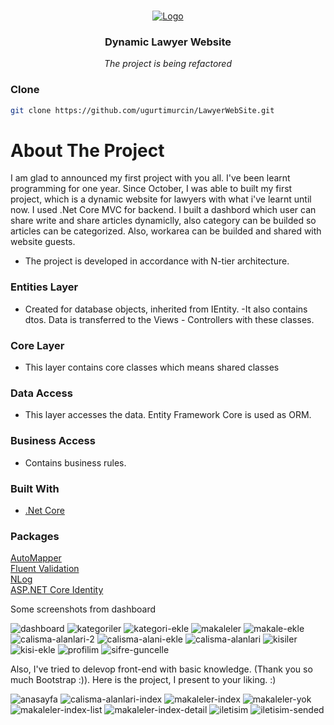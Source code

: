 
<!-- PROJECT LOGO -->
<br />
<p align="center">
  <a href="https://www.kodlama.io/">
    <img src="https://user-images.githubusercontent.com/57873947/108714732-f8e89380-752a-11eb-838e-57a947055f86.jpg" alt="Logo">
  </a>

  <h3 align="center">Dynamic Lawyer Website</h3>
    <p align="center"><i>The project is being refactored</i></h3>

  </p>
</p>

### Clone
  ```sh
  git clone https://github.com/ugurtimurcin/LawyerWebSite.git
  ```


<!-- ABOUT THE PROJECT -->
# About The Project

I am glad  to announced my first project with you all. I've been learnt programming for one year. Since October, I was able to built my  first project, 
which is a dynamic website for lawyers with what i've learnt until now. I used .Net Core MVC for backend. I built a dashbord which user can share write and 
share articles dynamiclly, also category can be builded so articles can be categorized. Also, workarea can be builded and shared with website guests. 


* The project is developed in accordance with N-tier architecture.
### Entities Layer
- Created for database objects, inherited from IEntity.
-It also contains dtos. Data is transferred to the Views - Controllers with these classes.

### Core Layer
- This layer contains core classes which means shared classes

### Data Access
- This layer accesses the data. Entity Framework Core is used as ORM.
### Business Access
- Contains business rules.

### Built With

* [.Net Core](https://docs.microsoft.com/en-us/dotnet/core/dotnet-five)

### Packages
<a href="https://automapper.org/">AutoMapper</a><br/>
<a href="https://fluentvalidation.net/">Fluent Validation</a><br/>
<a href="https://nlog-project.org/">NLog</a><br/>
<a href="https://docs.microsoft.com/en-us/aspnet/core/security/authentication/identity?view=aspnetcore-5.0&tabs=visual-studio">ASP.NET Core Identity</a>


Some screenshots from dashboard


![dashboard](https://user-images.githubusercontent.com/57873947/103152589-8a8d8c00-479a-11eb-9b5c-97f2080b0ca1.JPG)
![kategoriler](https://user-images.githubusercontent.com/57873947/103152597-adb83b80-479a-11eb-8fb1-8e57efdf1110.JPG)
![kategori-ekle](https://user-images.githubusercontent.com/57873947/103152598-af81ff00-479a-11eb-8034-6d7393b5b5c3.JPG)
![makaleler](https://user-images.githubusercontent.com/57873947/103152606-b7da3a00-479a-11eb-9aa1-e48766a16880.JPG)
![makale-ekle](https://user-images.githubusercontent.com/57873947/103152607-b90b6700-479a-11eb-81e4-83dc450351f9.jpg)
![calisma-alanlari-2](https://user-images.githubusercontent.com/57873947/103152611-c45e9280-479a-11eb-8f9d-905a5fea3122.JPG)
![calisma-alani-ekle](https://user-images.githubusercontent.com/57873947/103152612-c58fbf80-479a-11eb-856f-8c114662ce6b.jpg)
![calisma-alanlari](https://user-images.githubusercontent.com/57873947/103152615-c88ab000-479a-11eb-9cca-db76b3c8faa1.JPG)
![kisiler](https://user-images.githubusercontent.com/57873947/103152618-cde7fa80-479a-11eb-90ed-4fbad84503ea.JPG)
![kisi-ekle](https://user-images.githubusercontent.com/57873947/103152620-cfb1be00-479a-11eb-9a74-3d62ae52be13.JPG)
![profilim](https://user-images.githubusercontent.com/57873947/103152621-d2acae80-479a-11eb-80ff-e0c7804c02ba.jpg)
![sifre-guncelle](https://user-images.githubusercontent.com/57873947/103152622-d3dddb80-479a-11eb-90ec-7eb4b2baa3fe.jpg)






Also, I've tried to delevop front-end with basic knowledge. (Thank you so much Bootstrap :)). Here is the project, I present to your liking. :)

![anasayfa](https://user-images.githubusercontent.com/57873947/103152636-05ef3d80-479b-11eb-9454-11a24dc85c6d.JPG)
![calisma-alanlari-index](https://user-images.githubusercontent.com/57873947/103152638-0a1b5b00-479b-11eb-8e2a-e27f863b6064.jpg)
![makaleler-index](https://user-images.githubusercontent.com/57873947/103152640-0d164b80-479b-11eb-98e2-c80d58d66cc0.JPG)
![makaleler-yok](https://user-images.githubusercontent.com/57873947/103152643-12739600-479b-11eb-8629-fe6431815ba7.JPG)
![makaleler-index-list](https://user-images.githubusercontent.com/57873947/103152644-13a4c300-479b-11eb-9e84-450fa331271a.JPG)
![makaleler-index-detail](https://user-images.githubusercontent.com/57873947/103152646-16071d00-479b-11eb-80cf-08dfb93e7c39.JPG)
![iletisim](https://user-images.githubusercontent.com/57873947/103152668-4e0e6000-479b-11eb-9571-75ecbd8b2ae3.JPG)
![iletisim-sended](https://user-images.githubusercontent.com/57873947/103152669-5070ba00-479b-11eb-9251-f53665375e16.JPG)
